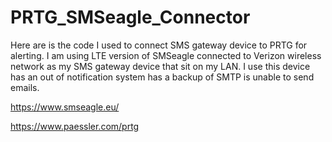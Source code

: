 # PRTG_SMSeagle_Connector
Here are is the code I used to connect SMS gateway device to PRTG for alerting. I am using LTE version of SMSeagle connected to Verizon wireless network as my SMS gateway device that sit on my LAN. I use this device has an out of notification system has a backup of SMTP is unable to send emails. 

https://www.smseagle.eu/

https://www.paessler.com/prtg
